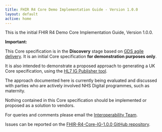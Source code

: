 ```yaml
---
title: FHIR R4 Core Demo Implementation Guide - Version 1.0.0
layout: default
active: home
---
```


This is the initial FHIR R4 Demo Core Implementation Guide, Version 1.0.0.  

**Important:**

This Core specification is in the **Discovery** stage based on <a href="https://www.gov.uk/service-manual/agile-delivery" target="_blank">GDS agile delivery</a>. It is an initial Core specification **for demonstration purposes only**. 

It is also intended to demonstrate a proposed approach to generating a UK Core specification, using the <a href="https://wiki.hl7.org/index.php?title=IG_Publisher_Documentation" target="_blank">HL7 IG Publisher tool</a>.

The approach documented here is currently being evaluated and discussed with parties who are actively involved NHS Digital programmes, such as maternity.

Nothing contained in this Core specification should be implemented or proposed as a solution to vendors. 

For queries and comments please email the <a href="mailto:interoperabilityteam@nhs.net?subject=FHIR%STU3%Core%20Specification">Interoperability Team</a>.

Issues can be reported on the <a href="https://github.com/nhsconnect/FHIR-R4-Core-IG-1.0.0/issues" target="_blank">FHIR-R4-Core-IG-1.0.0 GitHub repository</a>.
<br />


